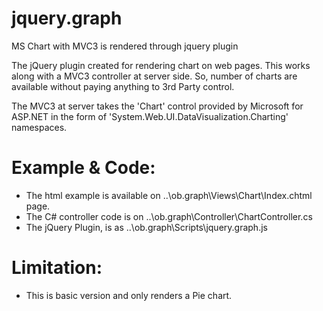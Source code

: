 jquery.graph
============

MS Chart with MVC3 is rendered through jquery plugin

The jQuery plugin created for rendering chart on web pages. This works along with a MVC3 controller at server side. So, number of charts are available without paying anything to 3rd Party control. 

The MVC3 at server takes the 'Chart' control provided by Microsoft for ASP.NET in the form of 'System.Web.UI.DataVisualization.Charting' namespaces.

Example & Code:
===============
   + The html example is available on ..\ob.graph\Views\Chart\Index.chtml page. 
   + The C# controller code is on ..\ob.graph\Controller\ChartController.cs
   + The jQuery Plugin, is as ..\ob.graph\Scripts\jquery.graph.js



Limitation:
==============================================
   + This is basic version and only renders a Pie chart.
